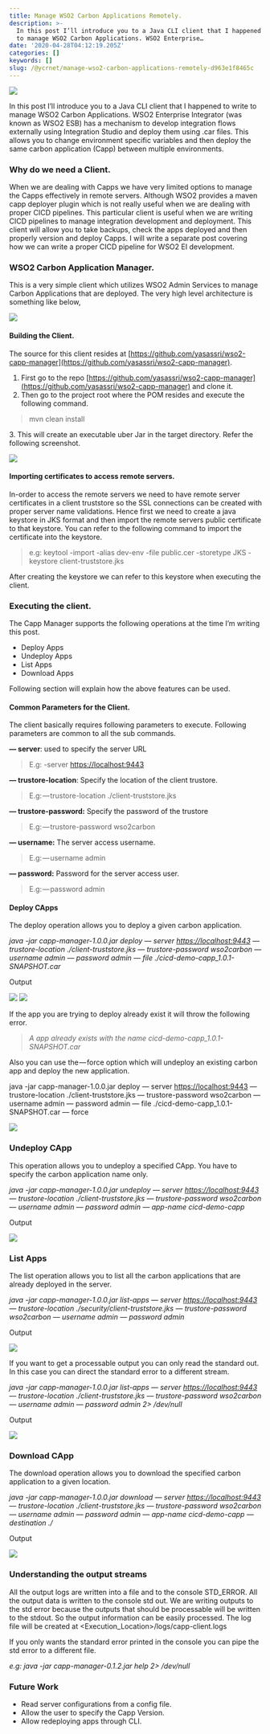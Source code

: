 ```yaml
---
title: Manage WSO2 Carbon Applications Remotely.
description: >-
  In this post I’ll introduce you to a Java CLI client that I happened to write
  to manage WSO2 Carbon Applications. WSO2 Enterprise…
date: '2020-04-28T04:12:19.205Z'
categories: []
keywords: []
slug: /@ycrnet/manage-wso2-carbon-applications-remotely-d963e1f8465c
---
```


![](/home/yasassri/Downloads/medium-export-17fe853f8468a5f31fcccd3f4e32406ee150853a411f31fa7e2b689e994b53dc/posts/md_1656890542184/img/0__8O9s0QCFdnDabr__M.jpg)

In this post I’ll introduce you to a Java CLI client that I happened to write to manage WSO2 Carbon Applications. WSO2 Enterprise Integrator (was known as WSO2 ESB) has a mechanism to develop integration flows externally using Integration Studio and deploy them using .car files. This allows you to change environment specific variables and then deploy the same carbon application (Capp) between multiple environments.

### Why do we need a Client.

When we are dealing with Capps we have very limited options to manage the Capps effectively in remote servers. Although WSO2 provides a maven capp deployer plugin which is not really useful when we are dealing with proper CICD pipelines. This particular client is useful when we are writing CICD pipelines to manage integration development and deployment. This client will allow you to take backups, check the apps deployed and then properly version and deploy Capps. I will write a separate post covering how we can write a proper CICD pipeline for WSO2 EI development.

### WSO2 Carbon Application Manager.

This is a very simple client which utilizes WSO2 Admin Services to manage Carbon Applications that are deployed. The very high level architecture is something like below,

![](/home/yasassri/Downloads/medium-export-17fe853f8468a5f31fcccd3f4e32406ee150853a411f31fa7e2b689e994b53dc/posts/md_1656890542184/img/0__JdmtoHy5p16DSpm9.jpg)

#### Building the Client.

The source for this client resides at [https://github.com/yasassri/wso2-capp-manager](https://github.com/yasassri/wso2-capp-manager).

1.  First go to the repo [https://github.com/yasassri/wso2-capp-manager](https://github.com/yasassri/wso2-capp-manager) and clone it.
2.  Then go to the project root where the POM resides and execute the following command.

> mvn clean install

3\. This will create an executable uber Jar in the target directory. Refer the following screenshot.

![](/home/yasassri/Downloads/medium-export-17fe853f8468a5f31fcccd3f4e32406ee150853a411f31fa7e2b689e994b53dc/posts/md_1656890542184/img/0__kY7tBfAl2foTpnQb.jpg)

#### Importing certificates to access remote servers.

In-order to access the remote servers we need to have remote server certificates in a client truststore so the SSL connections can be created with proper server name validations. Hence first we need to create a java keystore in JKS format and then import the remote servers public certificate to that keystore. You can refer to the following command to import the certificate into the keystore.

> e.g: keytool -import -alias dev-env -file public.cer -storetype JKS -keystore client-truststore.jks

After creating the keystore we can refer to this keystore when executing the client.

### Executing the client.

The Capp Manager supports the following operations at the time I’m writing this post.

*   Deploy Apps
*   Undeploy Apps
*   List Apps
*   Download Apps

Following section will explain how the above features can be used.

#### Common Parameters for the Client.

The client basically requires following parameters to execute. Following parameters are common to all the sub commands.

**— server**: used to specify the server URL

> E.g: -server [https://localhost:9443](https://localhost:9443)

**— trustore-location**: Specify the location of the client trustore.

> E.g: — trustore-location ./client-truststore.jks

**— trustore-password:** Specify the password of the trustore

> E.g: — trustore-password wso2carbon

**— username:** The server access username.

> E.g: — username admin

**— password:** Password for the server access user.

> E.g: — password admin

#### Deploy CApps

The deploy operation allows you to deploy a given carbon application.

_java -jar capp-manager-1.0.0.jar deploy — server_ [_https://localhost:9443_](https://localhost:9443) _— trustore-location ./client-truststore.jks — trustore-password wso2carbon — username admin — password admin — file ./cicd-demo-capp\_1.0.1-SNAPSHOT.car_

Output

![](/home/yasassri/Downloads/medium-export-17fe853f8468a5f31fcccd3f4e32406ee150853a411f31fa7e2b689e994b53dc/posts/md_1656890542184/img/0____clu4KGHpxnuQjAm.jpg)
![](/home/yasassri/Downloads/medium-export-17fe853f8468a5f31fcccd3f4e32406ee150853a411f31fa7e2b689e994b53dc/posts/md_1656890542184/img/0__acxB8lRozmF4zJNr.jpg)

If the app you are trying to deploy already exist it will throw the following error.

> _A app already exists with the name cicd-demo-capp\_1.0.1-SNAPSHOT.car_

Also you can use the — force option which will undeploy an existing carbon app and deploy the new application.

java -jar capp-manager-1.0.0.jar deploy — server [https://localhost:9443](https://localhost:9443) — trustore-location ./client-truststore.jks — trustore-password wso2carbon — username admin — password admin — file ./cicd-demo-capp\_1.0.1-SNAPSHOT.car — force

![](/home/yasassri/Downloads/medium-export-17fe853f8468a5f31fcccd3f4e32406ee150853a411f31fa7e2b689e994b53dc/posts/md_1656890542184/img/0__kJuXoF9GgkZ64vOO.jpg)

### Undeploy CApp

This operation allows you to undeploy a specified CApp. You have to specify the carbon application name only.

_java -jar capp-manager-1.0.0.jar undeploy — server_ [_https://localhost:9443_](https://localhost:9443) _— trustore-location ./client-truststore.jks — trustore-password wso2carbon — username admin — password admin — app-name cicd-demo-capp_

Output

![](/home/yasassri/Downloads/medium-export-17fe853f8468a5f31fcccd3f4e32406ee150853a411f31fa7e2b689e994b53dc/posts/md_1656890542184/img/0__wDGolhx3L7vj7SQi.jpg)

### List Apps

The list operation allows you to list all the carbon applications that are already deployed in the server.

_java -jar capp-manager-1.0.0.jar list-apps — server_ [_https://localhost:9443_](https://localhost:9443) _— trustore-location ./security/client-truststore.jks — trustore-password wso2carbon — username admin — password admin_

Output

![](/home/yasassri/Downloads/medium-export-17fe853f8468a5f31fcccd3f4e32406ee150853a411f31fa7e2b689e994b53dc/posts/md_1656890542184/img/0__5tf__jJOXR707PdaW.jpg)

If you want to get a processable output you can only read the standard out. In this case you can direct the standard error to a different stream.

_java -jar capp-manager-1.0.0.jar list-apps — server_ [_https://localhost:9443_](https://localhost:9443) _— trustore-location ./client-truststore.jks — trustore-password wso2carbon — username admin — password admin 2> /dev/null_

Output

![](/home/yasassri/Downloads/medium-export-17fe853f8468a5f31fcccd3f4e32406ee150853a411f31fa7e2b689e994b53dc/posts/md_1656890542184/img/0__x0WvF1D__jp8vq5mY.jpg)

### Download CApp

The download operation allows you to download the specified carbon application to a given location.

_java -jar capp-manager-1.0.0.jar download — server_ [_https://localhost:9443_](https://localhost:9443) _— trustore-location ./client-truststore.jks — trustore-password wso2carbon — username admin — password admin — app-name cicd-demo-capp — destination ./_

Output

![](/home/yasassri/Downloads/medium-export-17fe853f8468a5f31fcccd3f4e32406ee150853a411f31fa7e2b689e994b53dc/posts/md_1656890542184/img/0__qt1cQQm0o2HaulLC.jpg)

### Understanding the output streams

All the output logs are written into a file and to the console STD\_ERROR. All the output data is written to the console std out. We are writing outputs to the std error because the outputs that should be processable will be written to the stdout. So the output information can be easily processed. The log file will be created at <Execution\_Location>/logs/capp-client.logs

If you only wants the standard error printed in the console you can pipe the std error to a different file.

_e.g: java -jar capp-manager-0.1.2.jar help 2> /dev/null_

### Future Work

*   Read server configurations from a config file.
*   Allow the user to specify the Capp Version.
*   Allow redeploying apps through CLI.